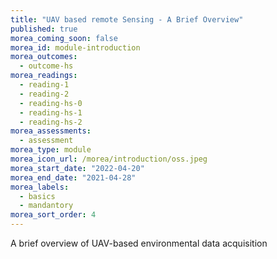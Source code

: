```yaml
---
title: "UAV based remote Sensing - A Brief Overview"
published: true
morea_coming_soon: false
morea_id: module-introduction
morea_outcomes:
  - outcome-hs
morea_readings:
  - reading-1
  - reading-2
  - reading-hs-0
  - reading-hs-1
  - reading-hs-2  
morea_assessments:
  - assessment
morea_type: module
morea_icon_url: /morea/introduction/oss.jpeg
morea_start_date: "2022-04-20"
morea_end_date: "2021-04-28"
morea_labels: 
  - basics
  - mandantory
morea_sort_order: 4
---
```


A brief overview of UAV-based environmental data acquisition
